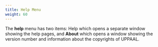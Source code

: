```yaml
---
title: Help Menu
weight: 60
---
```


The **help** menu has two items: Help which opens a separate window showing the help pages, and **About** which opens a window showing the version number and information about the copyrights of UPPAAL. 